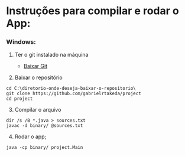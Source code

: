 # Instruções para compilar e rodar o App:

### Windows:

1. Ter o git instalado na máquina
    * [Baixar Git](http://git-scm.com/downloads)

2. Baixar o repositório
```
cd C:\diretorio-onde-deseja-baixar-o-repositorio\
git clone https://github.com/gabrielrtakeda/project
cd project
```

3. Compilar o arquivo
```
dir /s /B *.java > sources.txt
javac -d binary/ @sources.txt
```

4. Rodar o app;
```
java -cp binary/ project.Main
```
